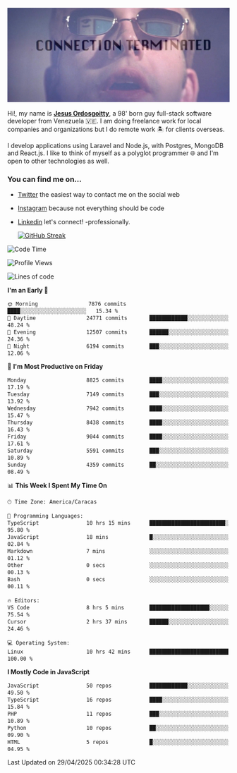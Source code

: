 ![hackers movie reference](./disconnected.jpg)

Hi!, my name is [**Jesus Ordosgoitty**](https://jodaz.dev), a 98' born guy full-stack software developer from Venezuela 🇻🇪. I am doing freelance work for local companies and organizations but I do remote work 🏝️ for clients overseas. 

I develop applications using Laravel and Node.js, with Postgres, MongoDB and React.js. I like to think of myself as a polyglot programmer 🌐 and I'm open to other technologies as well.

### You can find me on...

- [Twitter](https://twitter.com/jodaz_) the easiest way to contact me on the social web
- [Instagram](https://instagram.com/jodaz_) because not everything should be code
- [Linkedin](https://linkedin.com/in/jodaz) let's connect! -professionally.


    [![GitHub Streak](https://streak-stats.demolab.com?user=jodaz&theme=tokyonight)](https://git.io/streak-stats)

<!--START_SECTION:waka-->
![Code Time](http://img.shields.io/badge/Code%20Time-6%2C377%20hrs%2010%20mins-blue)

![Profile Views](http://img.shields.io/badge/Profile%20Views-0-blue)

![Lines of code](https://img.shields.io/badge/From%20Hello%20World%20I%27ve%20Written-83.5%20million%20lines%20of%20code-blue)

**I'm an Early 🐤** 

```text
🌞 Morning                7876 commits        ████░░░░░░░░░░░░░░░░░░░░░   15.34 % 
🌆 Daytime                24771 commits       ████████████░░░░░░░░░░░░░   48.24 % 
🌃 Evening                12507 commits       ██████░░░░░░░░░░░░░░░░░░░   24.36 % 
🌙 Night                  6194 commits        ███░░░░░░░░░░░░░░░░░░░░░░   12.06 % 
```
📅 **I'm Most Productive on Friday** 

```text
Monday                   8825 commits        ████░░░░░░░░░░░░░░░░░░░░░   17.19 % 
Tuesday                  7149 commits        ███░░░░░░░░░░░░░░░░░░░░░░   13.92 % 
Wednesday                7942 commits        ████░░░░░░░░░░░░░░░░░░░░░   15.47 % 
Thursday                 8438 commits        ████░░░░░░░░░░░░░░░░░░░░░   16.43 % 
Friday                   9044 commits        ████░░░░░░░░░░░░░░░░░░░░░   17.61 % 
Saturday                 5591 commits        ███░░░░░░░░░░░░░░░░░░░░░░   10.89 % 
Sunday                   4359 commits        ██░░░░░░░░░░░░░░░░░░░░░░░   08.49 % 
```


📊 **This Week I Spent My Time On** 

```text
🕑︎ Time Zone: America/Caracas

💬 Programming Languages: 
TypeScript               10 hrs 15 mins      ████████████████████████░   95.80 % 
JavaScript               18 mins             █░░░░░░░░░░░░░░░░░░░░░░░░   02.84 % 
Markdown                 7 mins              ░░░░░░░░░░░░░░░░░░░░░░░░░   01.12 % 
Other                    0 secs              ░░░░░░░░░░░░░░░░░░░░░░░░░   00.13 % 
Bash                     0 secs              ░░░░░░░░░░░░░░░░░░░░░░░░░   00.11 % 

🔥 Editors: 
VS Code                  8 hrs 5 mins        ███████████████████░░░░░░   75.54 % 
Cursor                   2 hrs 37 mins       ██████░░░░░░░░░░░░░░░░░░░   24.46 % 

💻 Operating System: 
Linux                    10 hrs 42 mins      █████████████████████████   100.00 % 
```

**I Mostly Code in JavaScript** 

```text
JavaScript               50 repos            ████████████░░░░░░░░░░░░░   49.50 % 
TypeScript               16 repos            ████░░░░░░░░░░░░░░░░░░░░░   15.84 % 
PHP                      11 repos            ███░░░░░░░░░░░░░░░░░░░░░░   10.89 % 
Python                   10 repos            ██░░░░░░░░░░░░░░░░░░░░░░░   09.90 % 
HTML                     5 repos             █░░░░░░░░░░░░░░░░░░░░░░░░   04.95 % 
```




 Last Updated on 29/04/2025 00:34:28 UTC
<!--END_SECTION:waka-->
